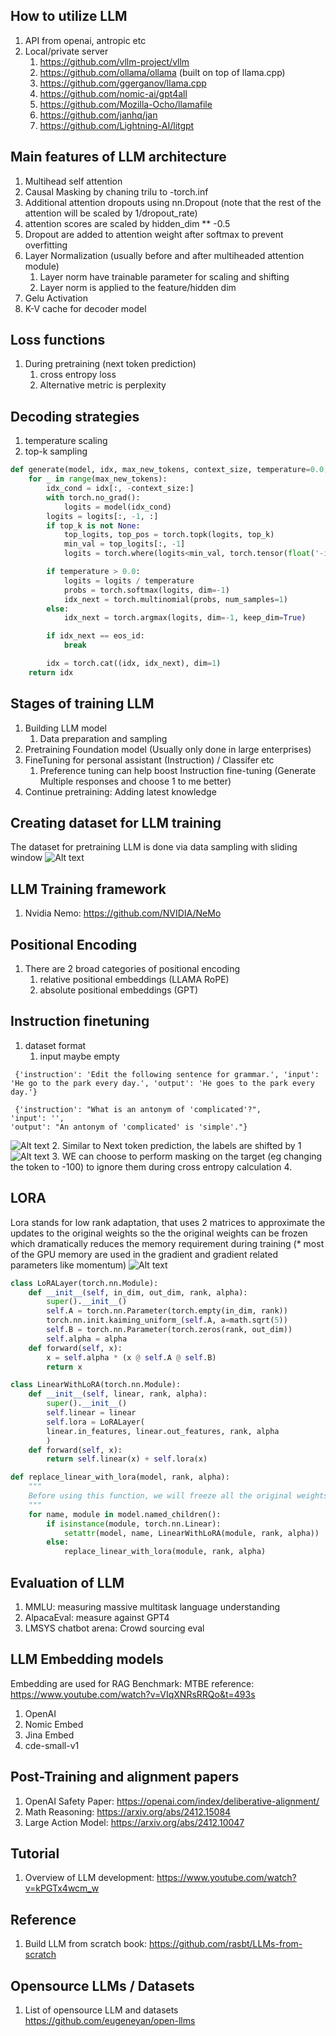 ## How to utilize LLM
1. API from openai, antropic etc
2. Local/private server
   1. https://github.com/vllm-project/vllm
   2. https://github.com/ollama/ollama (built on top of llama.cpp)
   3. https://github.com/ggerganov/llama.cpp
   4. https://github.com/nomic-ai/gpt4all
   5. https://github.com/Mozilla-Ocho/llamafile
   6. https://github.com/janhq/jan
   7. https://github.com/Lightning-AI/litgpt



## Main features of LLM architecture
1. Multihead self attention
2. Causal Masking by chaning trilu to -torch.inf
3. Additional attention dropouts using nn.Dropout (note that the rest of the attention will be scaled by 1/dropout_rate)
4. attention scores are scaled by hidden_dim ** -0.5
5. Dropout are added to attention weight after softmax to prevent overfitting
6. Layer Normalization (usually before and after multiheaded attention module)
   1. Layer norm have trainable parameter for scaling and shifting 
   2. Layer norm is applied to the feature/hidden dim
7. Gelu Activation
8. K-V cache for decoder model

## Loss functions
1. During pretraining (next token prediction)
   1. cross entropy loss 
   2. Alternative metric is perplexity 

## Decoding strategies
1. temperature scaling
2. top-k sampling
```python
def generate(model, idx, max_new_tokens, context_size, temperature=0.0, top_k=None, eos_id=None):
    for _ in range(max_new_tokens):
        idx_cond = idx[:, -context_size:]
        with torch.no_grad():
            logits = model(idx_cond)
        logits = logits[:, -1, :]
        if top_k is not None:
            top_logits, top_pos = torch.topk(logits, top_k)
            min_val = top_logits[:, -1]
            logits = torch.where(logits<min_val, torch.tensor(float('-inf')).to(logits.device), logits)

        if temperature > 0.0:
            logits = logits / temperature
            probs = torch.softmax(logits, dim=-1)
            idx_next = torch.multinomial(probs, num_samples=1)
        else:
            idx_next = torch.argmax(logits, dim=-1, keep_dim=True)

        if idx_next == eos_id:
            break

        idx = torch.cat((idx, idx_next), dim=1)
    return idx
```

## Stages of training LLM
1. Building LLM model
   1. Data preparation and sampling
2. Pretraining Foundation model (Usually only done in large enterprises)
3. FineTuning for personal assistant (Instruction) / Classifer etc
   1. Preference tuning can help boost Instruction fine-tuning (Generate Multiple responses and choose 1 to me better)
4. Continue pretraining: Adding latest knowledge

## Creating dataset for LLM training
The dataset for pretraining LLM is done via data sampling with sliding window
![Alt text](../assets/DataSamplingSlidingWindow.jpg)

## LLM Training framework
1. Nvidia Nemo: https://github.com/NVIDIA/NeMo


## Positional Encoding
1. There are 2 broad categories of positional encoding
   1. relative positional embeddings (LLAMA RoPE)
   2. absolute positional embeddings (GPT)

## Instruction finetuning
1. dataset format
   1. input maybe empty
```
 {'instruction': 'Edit the following sentence for grammar.', 'input': 'He go to the park every day.', 'output': 'He goes to the park every day.'}

 {'instruction': "What is an antonym of 'complicated'?",
'input': '',
'output': "An antonym of 'complicated' is 'simple'."}
```
![Alt text](../assets/instruction_format_style.png)
2. Similar to Next token prediction, the labels are shifted by 1
![Alt text](../assets/input_target_shift.png)
3. WE can choose to perform masking on the target (eg changing the token to -100) to ignore them during cross entropy calculation
4. 

## LORA
Lora stands for low rank adaptation, that uses 2 matrices to approximate the updates to the original weights so the the original weights can be frozen which dramatically reduces the memory requirement during training (* most of the GPU memory are used in the gradient and gradient related parameters like momentum)
![Alt text](../assets/LORA.png)

```python
class LoRALayer(torch.nn.Module):
    def __init__(self, in_dim, out_dim, rank, alpha):
        super().__init__()
        self.A = torch.nn.Parameter(torch.empty(in_dim, rank))
        torch.nn.init.kaiming_uniform_(self.A, a=math.sqrt(5))
        self.B = torch.nn.Parameter(torch.zeros(rank, out_dim))
        self.alpha = alpha
    def forward(self, x):
        x = self.alpha * (x @ self.A @ self.B)
        return x

class LinearWithLoRA(torch.nn.Module):
    def __init__(self, linear, rank, alpha):
        super().__init__()
        self.linear = linear
        self.lora = LoRALayer(
        linear.in_features, linear.out_features, rank, alpha
        )
    def forward(self, x):
        return self.linear(x) + self.lora(x)

def replace_linear_with_lora(model, rank, alpha):
    """
    Before using this function, we will freeze all the original weights by changing param.requires_grad = False
    """
    for name, module in model.named_children():
        if isinstance(module, torch.nn.Linear):
            setattr(model, name, LinearWithLoRA(module, rank, alpha))
        else:
            replace_linear_with_lora(module, rank, alpha)
```


## Evaluation of LLM
1. MMLU: measuring massive multitask language understanding
2. AlpacaEval: measure against GPT4
3. LMSYS chatbot arena: Crowd sourcing eval

## LLM Embedding models
Embedding are used for RAG
Benchmark: MTBE
reference: https://www.youtube.com/watch?v=VIqXNRsRRQo&t=493s
1. OpenAI
2. Nomic Embed
3. Jina Embed
4. cde-small-v1 

## Post-Training and alignment papers
1. OpenAI Safety Paper: https://openai.com/index/deliberative-alignment/
2. Math Reasoning: https://arxiv.org/abs/2412.15084
3. Large Action Model: https://arxiv.org/abs/2412.10047
## Tutorial
1. Overview of LLM development: https://www.youtube.com/watch?v=kPGTx4wcm_w

## Reference
1. Build LLM from scratch book: https://github.com/rasbt/LLMs-from-scratch


## Opensource LLMs / Datasets
1. List of opensource LLM and datasets https://github.com/eugeneyan/open-llms